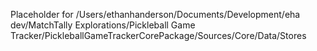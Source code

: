 Placeholder for /Users/ethanhanderson/Documents/Development/eha dev/MatchTally Explorations/Pickleball Game Tracker/PickleballGameTrackerCorePackage/Sources/Core/Data/Stores
